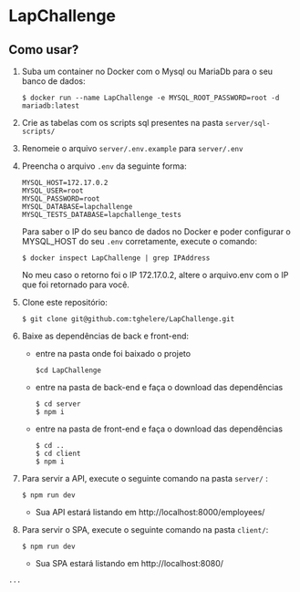 # LapChallenge

## Como usar?
1. Suba um container no Docker com o Mysql ou MariaDb para o seu banco de dados:
	```console
	$ docker run --name LapChallenge -e MYSQL_ROOT_PASSWORD=root -d mariadb:latest
	```
2. Crie as tabelas com os scripts sql presentes na pasta `server/sql-scripts/`
3. Renomeie o arquivo `server/.env.example` para `server/.env`
4. Preencha o arquivo `.env` da seguinte forma:
	```console
	MYSQL_HOST=172.17.0.2
	MYSQL_USER=root
	MYSQL_PASSWORD=root
	MYSQL_DATABASE=lapchallenge
	MYSQL_TESTS_DATABASE=lapchallenge_tests
	```
	Para saber o IP do seu banco de dados no Docker e poder configurar o MYSQL_HOST do seu `.env` corretamente, execute o comando:
	```concole
	$ docker inspect LapChallenge | grep IPAddress
	```
	No meu caso o retorno foi o IP 172.17.0.2, altere o arquivo.env com o IP que foi retornado para você.

5. Clone este repositório:
	```console
	$ git clone git@github.com:tghelere/LapChallenge.git
	```
6. Baixe as dependências de back e front-end:

	- entre na pasta onde foi baixado o projeto
		```console
		$cd LapChallenge
		```
	- entre na pasta de back-end e faça o download das dependências
		```console
		$ cd server
		$ npm i
		```

	- entre na pasta de front-end e faça o download das dependências
		```console
		$ cd ..
		$ cd client
		$ npm i
		```
7. Para servir a API, execute o seguinte comando na pasta `server/` :
	```console
	$ npm run dev
	```
	- Sua API estará listando em http://localhost:8000/employees/
8. Para servir o SPA, execute o seguinte comando na pasta `client/`:
	```console
	$ npm run dev
	```
	- Sua SPA estará listando em http://localhost:8080/


`...`
